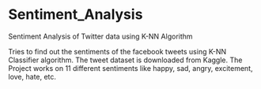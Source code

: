 # Sentiment_Analysis
Sentiment Analysis of Twitter data using K-NN Algorithm

Tries to find out the sentiments of the facebook tweets using K-NN Classifier algorithm. The tweet dataset is downloaded from Kaggle. The Project works on 11 different sentiments like happy, sad, angry, excitement, love, hate, etc. 
